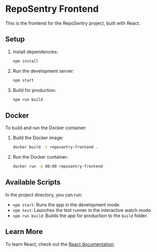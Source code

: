 # RepoSentry Frontend

This is the frontend for the RepoSentry project, built with React.

## Setup

1. Install dependencies:
    ```bash
    npm install
    ```

2. Run the development server:
    ```bash
    npm start
    ```

3. Build for production:
    ```bash
    npm run build
    ```

## Docker

To build and run the Docker container:

1. Build the Docker image:
    ```bash
    docker build -t reposentry-frontend .
    ```

2. Run the Docker container:
    ```bash
    docker run -p 80:80 reposentry-frontend
    ```

## Available Scripts

In the project directory, you can run:

- `npm start`: Runs the app in the development mode.
- `npm test`: Launches the test runner in the interactive watch mode.
- `npm run build`: Builds the app for production to the `build` folder.

## Learn More

To learn React, check out the [React documentation](https://reactjs.org/).
